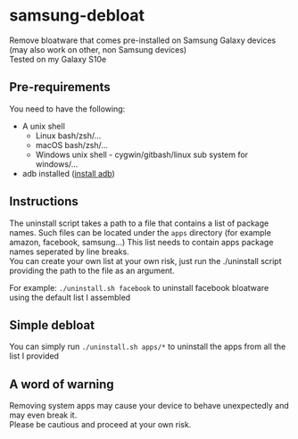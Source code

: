 # samsung-debloat
Remove bloatware that comes pre-installed on Samsung Galaxy devices (may also work on other, non Samsung devices)  
Tested on my Galaxy S10e

## Pre-requirements
You need to have the following:
* A unix shell 
    * Linux bash/zsh/...
    * macOS bash/zsh/...
    * Windows unix shell - cygwin/gitbash/linux sub system for windows/...
* adb installed ([install adb](https://www.xda-developers.com/install-adb-windows-macos-linux/))

## Instructions
The uninstall script takes a path to a file that contains a list of package names.
Such files can be located under the `apps` directory (for example amazon, facebook, samsung...)
This list needs to contain apps package names seperated by line breaks.  
You can create your own list at your own risk, just run the ./uninstall script providing the path to the file as an argument.  

For example:
`./uninstall.sh facebook` to uninstall facebook bloatware using the default list I assembled 

## Simple debloat
You can simply run
`./uninstall.sh apps/*` to uninstall the apps from all the list I provided

## A word of warning
Removing system apps may cause your device to behave unexpectedly and may even break it.  
Please be cautious and proceed at your own risk.
